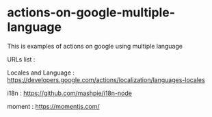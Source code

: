 # actions-on-google-multiple-language
This is examples of actions on google using multiple language

URLs list :

Locales and Language : https://developers.google.com/actions/localization/languages-locales

i18n : https://github.com/mashpie/i18n-node

moment : https://momentjs.com/
